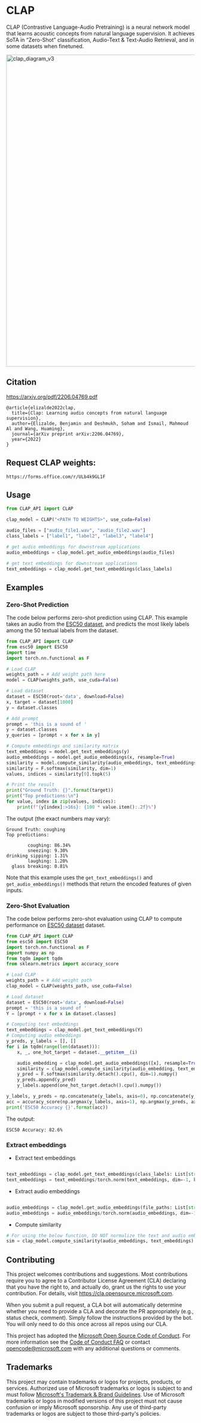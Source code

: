 # CLAP

CLAP (Contrastive Language-Audio Pretraining) is a neural network model that learns acoustic concepts from natural language supervision. It achieves SoTA in “Zero-Shot” classification, Audio-Text & Text-Audio Retrieval, and in some datasets when finetuned.

<img width="832" alt="clap_diagram_v3" src="https://user-images.githubusercontent.com/26778834/199842089-39ef6a2e-8abb-4338-bdfe-680abab70f53.png">

## Citation
https://arxiv.org/pdf/2206.04769.pdf
```
@article{elizalde2022clap,
  title={Clap: Learning audio concepts from natural language supervision},
  author={Elizalde, Benjamin and Deshmukh, Soham and Ismail, Mahmoud Al and Wang, Huaming},
  journal={arXiv preprint arXiv:2206.04769},
  year={2022}
}
```

## Request CLAP weights:
```
https://forms.office.com/r/ULb4k9GL1F
```

## Usage

```python
from CLAP_API import CLAP 

clap_model = CLAP("<PATH TO WEIGHTS>", use_cuda=False)

audio_files = ["audio_file1.wav", "audio_file2.wav"]
class_labels = ["label1", "label2", "label3", "label4"]

# get audio embeddings for downstream applications 
audio_embeddings = clap_model.get_audio_embeddings(audio_files)

# get text embeddings for downstream applications 
text_embeddings = clap_model.get_text_embeddings(class_labels)
```

## Examples

### Zero-Shot Prediction

The code below performs zero-shot prediction using CLAP. This example takes an audio from the [ESC50 dataset](https://github.com/karolpiczak/ESC-50), and predicts the most likely labels among the 50 textual labels from the dataset.

```python
from CLAP_API import CLAP
from esc50 import ESC50
import time
import torch.nn.functional as F

# Load CLAP
weights_path = # Add weight path here
model = CLAP(weights_path, use_cuda=False)

# Load dataset
dataset = ESC50(root='data', download=False)
x, target = dataset[1000]
y = dataset.classes

# Add prompt
prompt = 'this is a sound of '
y = dataset.classes
y_queries = [prompt + x for x in y]

# Compute embeddings and similarity matrix
text_embeddings = model.get_text_embeddings(y)
audio_embeddings = model.get_audio_embeddings(x, resample=True)
similarity = model.compute_similarity(audio_embeddings, text_embeddings)
similarity = F.softmax(similarity, dim=1)
values, indices = similarity[0].topk(5)

# Print the result
print("Ground Truth: {}".format(target))
print("Top predictions:\n")
for value, index in zip(values, indices):
    print(f"{y[index]:>16s}: {100 * value.item():.2f}%")
```

The output (the exact numbers may vary):

```
Ground Truth: coughing
Top predictions:

        coughing: 86.34%
        sneezing: 9.30%
drinking sipping: 1.31%
        laughing: 1.20%
  glass breaking: 0.81%
```

Note that this example uses the `get_text_embeddings()` and `get_audio_embeddings()` methods that return the encoded features of given inputs.

### Zero-Shot Evaluation

The code below performs zero-shot evaluation using CLAP to compute performance on [ESC50 dataset](https://github.com/karolpiczak/ESC-50) dataset.

```python
from CLAP_API import CLAP
from esc50 import ESC50
import torch.nn.functional as F
import numpy as np
from tqdm import tqdm
from sklearn.metrics import accuracy_score

# Load CLAP
weights_path = # Add weight path
clap_model = CLAP(weights_path, use_cuda=False)

# Load dataset
dataset = ESC50(root='data', download=False)
prompt = 'this is a sound of '
Y = [prompt + x for x in dataset.classes]

# Computing text embeddings
text_embeddings = clap_model.get_text_embeddings(Y)
# Computing audio embeddings
y_preds, y_labels = [], []
for i in tqdm(range(len(dataset))):
    x, _, one_hot_target = dataset.__getitem__(i)

    audio_embedding = clap_model.get_audio_embeddings([x], resample=True)
    similarity = clap_model.compute_similarity(audio_embedding, text_embeddings)
    y_pred = F.softmax(similarity.detach().cpu(), dim=1).numpy()
    y_preds.append(y_pred)
    y_labels.append(one_hot_target.detach().cpu().numpy())

y_labels, y_preds = np.concatenate(y_labels, axis=0), np.concatenate(y_preds, axis=0)
acc = accuracy_score(np.argmax(y_labels, axis=1), np.argmax(y_preds, axis=1))
print('ESC50 Accuracy {}'.format(acc))
```
The output:

```
ESC50 Accuracy: 82.6%
```

### Extract embeddings
- Extract text embeddings
```python

text_embeddings = clap_model.get_text_embeddings(class_labels: List[str])
text_embeddings = text_embeddings/torch.norm(text_embeddings, dim=-1, keepdim=True)
```

- Extract audio embeddings
```python

audio_embeddings = clap_model.get_audio_embeddings(file_paths: List[str])
audio_embeddings = audio_embeddings/torch.norm(audio_embeddings, dim=-1, keepdim=True)
```

- Compute similarity 
```python
# For using the below function, DO NOT normalize the text and audio embeddings
sim = clap_model.compute_similarity(audio_embeddings, text_embeddings)
```



## Contributing

This project welcomes contributions and suggestions.  Most contributions require you to agree to a
Contributor License Agreement (CLA) declaring that you have the right to, and actually do, grant us
the rights to use your contribution. For details, visit https://cla.opensource.microsoft.com.

When you submit a pull request, a CLA bot will automatically determine whether you need to provide
a CLA and decorate the PR appropriately (e.g., status check, comment). Simply follow the instructions
provided by the bot. You will only need to do this once across all repos using our CLA.

This project has adopted the [Microsoft Open Source Code of Conduct](https://opensource.microsoft.com/codeofconduct/).
For more information see the [Code of Conduct FAQ](https://opensource.microsoft.com/codeofconduct/faq/) or
contact [opencode@microsoft.com](mailto:opencode@microsoft.com) with any additional questions or comments.

## Trademarks

This project may contain trademarks or logos for projects, products, or services. Authorized use of Microsoft 
trademarks or logos is subject to and must follow 
[Microsoft's Trademark & Brand Guidelines](https://www.microsoft.com/en-us/legal/intellectualproperty/trademarks/usage/general).
Use of Microsoft trademarks or logos in modified versions of this project must not cause confusion or imply Microsoft sponsorship.
Any use of third-party trademarks or logos are subject to those third-party's policies.
